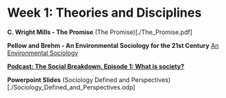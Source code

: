  # Week 1: Theories and Disciplines

**C. Wright Mills - The Promise**
(The Promise)[./The_Promise.pdf]

**Pellow and Brehm - An Environmental Sociology for the 21st Century**
[An Environmental Sociology](./An_Environmental_Sociology.pdf)

[**<span style="text-decoration: underline">Podcast: The Social Breakdown. Episode 1: What is society?</span>**](https://www.thesocialbreakdown.com/2020/04/15/dont-ask-a-sociologist-episode-1-what-is-society/)

**Powerpoint Slides**
(Sociology Defined and Perspectives)[./Sociology_Defined_and_Perspectives.odp]
